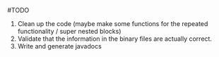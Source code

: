 #TODO
1. Clean up the code (maybe make some functions for the repeated functionality / super nested blocks) 
2. Validate that the information in the binary files are actually correct.
3. Write and generate javadocs 